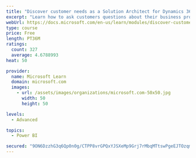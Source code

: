 ```yaml
---
title: "Discover customer needs as a Solution Architect for Dynamics 365 and Power Platform"
excerpt: "Learn how to ask customers questions about their business processes and feature requirements to create a viable solution."
webUrl: https://docs.microsoft.com/en-us/learn/modules/discover-customer-needs/
type: course
price: Free
length: PT36M
ratings:
  count: 327
  average: 4.6788993
heat: 50

provider:
  name: Microsoft Learn
  domain: microsoft.com
  images:
    - url: /assets/images/organizations/microsoft.com-50x50.jpg
      width: 50
      height: 50

levels:
  - Advanced

topics:
  - Power BI

secured: "9ON6DzzhG3q6Qp0n0g/CTPP8vrGPQxYJSXeMp9Grj7rMbqMTtswPgeEJTOzqmS5izSxGRGCDvnx+KQ3+OymBPdyTckpc2tNPYM1J/umg1ON2AFgPUnCVBnukpGIutXsGjymFIR3TQ6KQJzPDDFpCttBYA9zu5vhnvc/Slvu2NKea5x7aYVF0kt7cIOTq1qKRlso9z7F6nf1U3L5IR0Pno83VxbsN1SeVThC4WAdrEk70yQtnWbV/chBzNostl6cb/Hx8mUVaEVW6sGUTB7OSon4OA2ywkAsziSfDgYfPQghxUeYNiu+SpMPNyzBp8Kepj3oo/0BKklPocWYiEy6JCYXLCzw46SGoK7E6Os7CCylkvPk4tF19IT5GVhkkm1JiA8wONVyDQ47HKXk4YCchRw==;T+/Vu2JOpDyYkh6wk0YG4A=="
---
```


